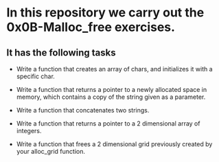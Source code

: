 # In this repository we carry out the 0x0B-Malloc_free exercises.

## It has the following tasks

- Write a function that creates an array of chars, and initializes it with a specific char.

- Write a function that returns a pointer to a newly allocated space in memory, which contains a copy of the string given as a parameter.

- Write a function that concatenates two strings.

- Write a function that returns a pointer to a 2 dimensional array of integers.

- Write a function that frees a 2 dimensional grid previously created by your alloc_grid function.
